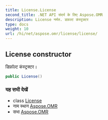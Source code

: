 ```yaml
---
title: License.License
second_title: .NET API संदर्भ के लिए Aspose.OMR
description: License नर्मत. डफ़ल्ट कंस्ट्रक्टर
type: docs
weight: 10
url: /hi/net/aspose.omr/license/license/
---
```

## License constructor

डिफ़ॉल्ट कंस्ट्रक्टर।

```csharp
public License()
```

### यह सभी देखें

* class [License](../)
* नाम स्थान [Aspose.OMR](../../license/)
* सभा [Aspose.OMR](../../../)


